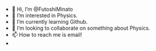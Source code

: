 - 👋 Hi, I’m @FutoshiMinato
- 👀 I’m interested in Physics.
- 🌱 I’m currently learning Github.
- 💞️ I’m looking to collaborate on something about Physics.
- 📫 How to reach me is email!
- 
<!---
FutoshiMinato/FutoshiMinato is a ✨ special ✨ repository because its `README.md` (this file) appears on your GitHub profile.
You can click the Preview link to take a look at your changes.
--->
